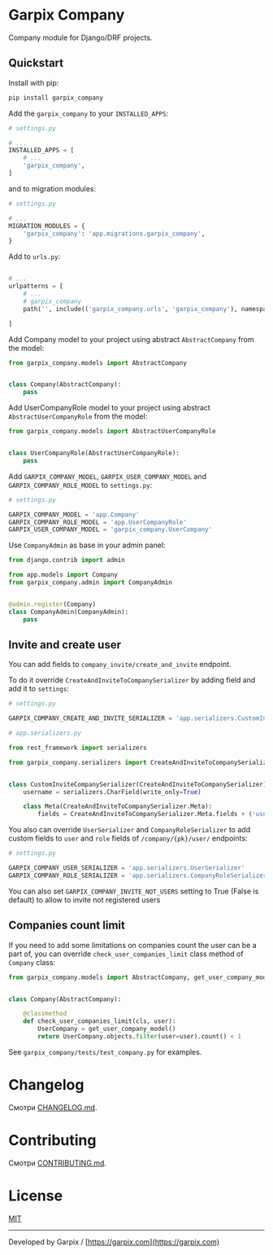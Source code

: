 # Garpix Company

Company module for Django/DRF projects.


## Quickstart

Install with pip:

```bash
pip install garpix_company
```

Add the `garpix_company` to your `INSTALLED_APPS`:

```python
# settings.py

# ...
INSTALLED_APPS = [
    # ...
    'garpix_company',
]
```

and to migration modules:

```python
# settings.py

# ...
MIGRATION_MODULES = {
    'garpix_company': 'app.migrations.garpix_company',
}
```

Add to `urls.py`:

```python

# ...
urlpatterns = [
    # ...
    # garpix_company
    path('', include(('garpix_company.urls', 'garpix_company'), namespace='garpix_company')),

]
```

Add Company model to your project using abstract `AbstractCompany` from the model:
```python
from garpix_company.models import AbstractCompany


class Company(AbstractCompany):
    pass

```

Add UserCompanyRole model to your project using abstract `AbstractUserCompanyRole` from the model:
```python
from garpix_company.models import AbstractUserCompanyRole


class UserCompanyRole(AbstractUserCompanyRole):
    pass


```

Add `GARPIX_COMPANY_MODEL`, `GARPIX_USER_COMPANY_MODEL` and `GARPIX_COMPANY_ROLE_MODEL` to `settings.py`:

```python
# settings.py

GARPIX_COMPANY_MODEL = 'app.Company'
GARPIX_COMPANY_ROLE_MODEL = 'app.UserCompanyRole'
GARPIX_USER_COMPANY_MODEL = 'garpix_company.UserCompany'

```

Use `CompanyAdmin` as base in your admin panel:
```python
from django.contrib import admin

from app.models import Company
from garpix_company.admin import CompanyAdmin


@admin.register(Company)
class CompanyAdmin(CompanyAdmin):
    pass

```

## Invite and create user

You can add fields to `company_invite/create_and_invite` endpoint.  

To do it override `CreateAndInviteToCompanySerializer` by adding field and add it to `settings`:

```python
# settings.py

GARPIX_COMPANY_CREATE_AND_INVITE_SERIALIZER = 'app.serializers.CustomInviteCompanySerializer'

```

```python
# app.serializers.py

from rest_framework import serializers

from garpix_company.serializers import CreateAndInviteToCompanySerializer


class CustomInviteCompanySerializer(CreateAndInviteToCompanySerializer):
    username = serializers.CharField(write_only=True)

    class Meta(CreateAndInviteToCompanySerializer.Meta):
        fields = CreateAndInviteToCompanySerializer.Meta.fields + ('username',)


```

You also can override `UserSerializer` and `CompanyRoleSerializer` to add custom fields to `user` and `role` fields of `/company/{pk}/user/` endpoints:

```python
# settings.py

GARPIX_COMPANY_USER_SERIALIZER = 'app.serializers.UserSerializer'
GARPIX_COMPANY_ROLE_SERIALIZER = 'app.serializers.CompanyRoleSerializer'

```

You can also set `GARPIX_COMPANY_INVITE_NOT_USERS` setting to True (False is default) to allow to invite not registered users

## Companies count limit

If you need to add some limitations on companies count the user can be a part of, you can override `check_user_companies_limit` class method of `Company` class:

```python
from garpix_company.models import AbstractCompany, get_user_company_model


class Company(AbstractCompany):

    @classmethod
    def check_user_companies_limit(cls, user):
        UserCompany = get_user_company_model()
        return UserCompany.objects.filter(user=user).count() < 1

```

See `garpix_company/tests/test_company.py` for examples.

# Changelog

Смотри [CHANGELOG.md](https://github.com/garpixcms/garpix_company/blob/master/CHANGELOG.md).

# Contributing

Смотри [CONTRIBUTING.md](https://github.com/garpixcms/garpix_company/blob/master/CONTRIBUTING.md).

# License

[MIT](LICENSE)

---

Developed by Garpix / [https://garpix.com](https://garpix.com)